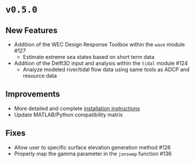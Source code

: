 # `v0.5.0`

## New Features

- Addition of the WEC Design Response Toolbox within the `wave` module #127
  - Estimate extreme sea states based on short term data
- Addition of the Delft3D input and analysis within the `tidal` module #124
  - Analyze modeled river/tidal flow data using same tools as ADCP and resource data

## Improvements

- More detailed and complete [installation instructions](https://mhkit-software.github.io/MHKiT/matlab_installation.html)
- Update MATLAB/Python compatibility matrix

## Fixes

- Allow user to specific surface elevation generation method #126
- Properly map the gamma parameter in the `jonswap` function #136
